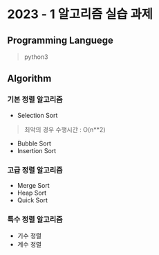 # 2023 - 1 알고리즘 실습 과제

## Programming Languege

> python3

## Algorithm

### 기본 정렬 알고리즘
- Selection Sort
> 최악의 경우 수행시간 : O(n**2)
> 
- Bubble Sort
- Insertion Sort

### 고급 정렬 알고리즘
- Merge Sort
- Heap Sort
- Quick Sort

### 특수 정렬 알고리즘
- 기수 정렬
- 계수 정렬
